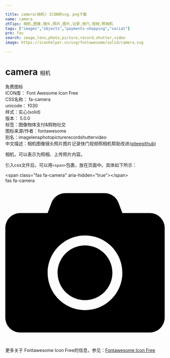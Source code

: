 ```yaml
---

title: camera(相机) ICON转svg、png下载
name: camera
zhTips: 相机,图像,镜头,照片,图片,记录,快门,视频,照相机
tags: ["images","objects","payments-shopping","social"]
pre: fas
search: image,lens,photo,picture,record,shutter,video
image: https://iconhelper.cn/svg/fontawesome/solid/camera.svg

---
```


# camera  <small style="font-size: 60%;font-weight: 100">相机</small>


<div class="detail-page">
<p>
<span><span class="badge-success badge">免费图标</span> </span>
<br/>
<span>
ICON库：
<span class="badge-secondary badge">Font Awesome Icon Free</span> 
</span>
<br/>
<span>
CSS名称：
<span class="badge-secondary badge">fa-camera</span> 
</span>
<br/>
<span>
unicode：
<span class="badge-secondary badge">f030</span> 
<copy-btn content='f030' btn-title=""></copy-btn>
<copy-btn :content='String.fromCodePoint(parseInt("f030", 16))' btn-title="复制U"></copy-btn>
</span><br/><span>样式：<span class="badge-light badge">实心(solid)</span></span>
<br/>
<span>
版本：
<span class="badge-secondary badge">5.0.0</span> 
</span><br/><span>标签：<span class="badge-light badge"><router-link to="/tags/images.html">图像</router-link></span><span class="badge-light badge"><router-link to="/tags/objects.html">物体</router-link></span><span class="badge-light badge"><router-link to="/tags/payments-shopping.html">支付&购物</router-link></span><span class="badge-light badge"><router-link to="/tags/social.html">社交</router-link></span></span>
<br/>
<span>图标来源/作者：<span class="badge-light badge">fontawesome</span></span> 
<br/>
<span>别名：<span class="badge-light badge">image</span><span class="badge-light badge">lens</span><span class="badge-light badge">photo</span><span class="badge-light badge">picture</span><span class="badge-light badge">record</span><span class="badge-light badge">shutter</span><span class="badge-light badge">video</span></span><br/><span class="zh-detail">中文描述：<span class="badge-primary badge">相机</span><span class="badge-primary badge">图像</span><span class="badge-primary badge">镜头</span><span class="badge-primary badge">照片</span><span class="badge-primary badge">图片</span><span class="badge-primary badge">记录</span><span class="badge-primary badge">快门</span><span class="badge-primary badge">视频</span><span class="badge-primary badge">照相机</span><span class="help-link"><span>帮助改进</span>(<a href="https://gitee.com/liuwave/icon-helper/edit/master/json/fontawesome/solid/camera.json" target="_blank" rel="noopener noreferrer">gitee</a><a href="https://github.com/liuwave/icon-helper/edit/master/json/fontawesome/solid/camera.json" target="_blank" rel="noopener noreferrer">github</a></span>)</span><br/>
</p>
</div><div class="description description alert alert-light">相机，可以表示为照相、上传照片内容。</div>
<div class="alert alert-dark">
  <i class="fas fa-camera fa-xs"></i>
  <i class="fas fa-camera fa-sm"></i>
  <i class="fas fa-camera fa-lg"></i>
  <i class="fas fa-camera fa-2x"></i>
  <i class="fas fa-camera fa-3x"></i>
  <i class="fas fa-camera fa-5x"></i>
  <i class="fas fa-camera fa-7x"></i>
</div>
<div>
  <p>引入css文件后，可以用<code>&lt;span&gt;</code>包裹，放在页面中。具体如下所示：    
  </p>
  <div class="alert alert-primary" style="font-size: 14px">
    &lt;span class="fas fa-camera" aria-hidden="true"&gt;&lt;/span&gt;
    <copy-btn content='<span class="fas fa-camera" aria-hidden="true"></span>'></copy-btn>
  </div>
  <div class="alert alert-secondary">
    <i class="fas fa-camera"
    style="font-size: 24px"
    aria-hidden="true"></i> fas fa-camera
    <copy-btn content="fas fa-camera" btn-title="复制图标名称"></copy-btn>
  </div>
</div>
<div id="svg" class="svg-wrap">
<svg xmlns="http://www.w3.org/2000/svg" viewBox="0 0 512 512"><path d="M512 144v288c0 26.5-21.5 48-48 48H48c-26.5 0-48-21.5-48-48V144c0-26.5 21.5-48 48-48h88l12.3-32.9c7-18.7 24.9-31.1 44.9-31.1h125.5c20 0 37.9 12.4 44.9 31.1L376 96h88c26.5 0 48 21.5 48 48zM376 288c0-66.2-53.8-120-120-120s-120 53.8-120 120 53.8 120 120 120 120-53.8 120-120zm-32 0c0 48.5-39.5 88-88 88s-88-39.5-88-88 39.5-88 88-88 88 39.5 88 88z"/></svg>
</div>
<detail full-name='fa-camera'></detail>

<Vssue title="关于“camera”的评论" />
    
<div><p>更多关于  Fontawesome Icon Free的信息，参见：<a target="_blank" href="https://iconhelper.cn/fontawesome.html">Fontawesome Icon Free</a>
</p></div>
